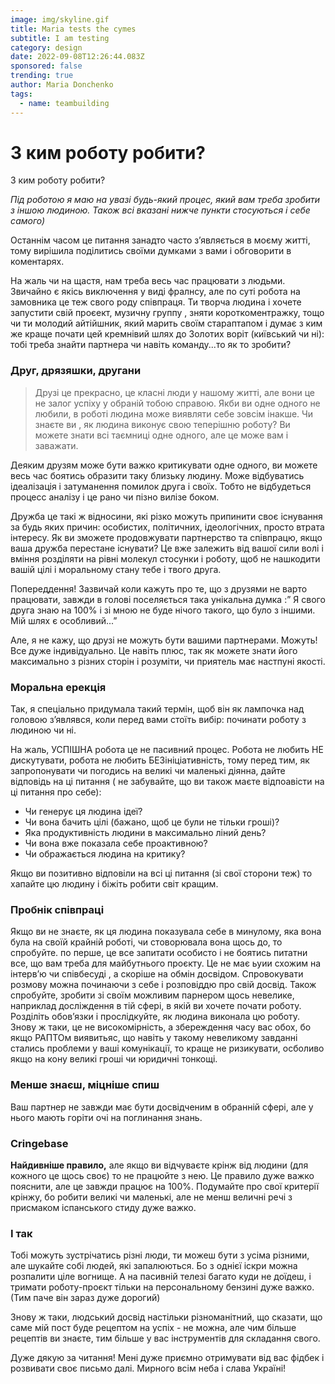 ```yaml
---
image: img/skyline.gif
title: Maria tests the cymes
subtitle: I am testing
category: design
date: 2022-09-08T12:26:44.083Z
sponsored: false
trending: true
author: Maria Donchenko
tags:
  - name: teambuilding
---
```

# З ким роботу робити?

З ким роботу робити?

*Під роботою я маю на увазі будь-який процес, який вам треба зробити з іншою людиною. Також всі вказані нижче пункти стосуються і себе самого)*

Останнім часом це питання занадто часто зʼявляється в моєму житті, тому вирішила поділитись своїми думками з вами і обговорити в коментарях.

На жаль чи на щастя, нам треба весь час працювати з людьми. Звичайно є якісь виключення у виді фралнсу, але по суті робота на замовника це теж свого роду співпраця. Ти творча людина і хочете запустити свій проєект, музичну группу , зняти короткоментражку, тощо чи ти молодий айтійшник, який марить своїм стараптапом і думає з ким же краще почати цей кремнівий шлях до Золотих воріт (київський чи ні): тобі треба знайти партнера чи навіть команду...то як то зробити?

### **Друг, дрязяшки, другани**

> Друзі це прекрасно, це класні люди у нашому житті, але вони це не залог успіху у обраній тобою справою. Якби ви одне одного не любили, в роботі людина може виявляти себе зовсім інакше. Чи знаєте ви , як людина виконує свою теперішню роботу? Ви можете знати всі таємниці одне одного, але це може вам і заважати.

Деяким друзям може бути важко критикувати одне одного, ви можете весь час боятись образити таку близьку людину. Може відбуватись ідеалізація і затуманення помилок друга і своїх. Тобто не відбудеться процесс аналізу і це рано чи пізно вилізе боком.

Дружба це такі ж відносини, які різко можуть припинити своє існування за будь яких причин: особистих, політичних, ідеологічних, просто втрата інтересу. Як ви зможете продовжувати партнерство та співпрацю, якщо ваша дружба перестане існувати? Це вже залежить від вашої сили волі і вміння розділяти на рівні молекул стосунки і роботу, щоб не нашкодити вашій цілі і моральному стану тебе і твого друга.

Попереддення! Зазвичай коли кажуть про те, що з друзями не варто працювати, завжди в голові поселяється така унікальна думка :” Я свого друга знаю на 100% і зі мною не буде нічого такого, що було з іншими. Мій шлях є особливий...”

Але, я не кажу, що друзі не можуть бути вашими партнерами. Можуть! Все дуже індивідуально. Це навіть плюс, так як можете знати його максимально з різних сторін і розуміти, чи приятель має настпуні якості.

### **Моральна ерекція**

Так, я спеціально придумала такий термін, щоб він як лампочка над головою зʼявлявся, коли перед вами стоїть вибір: починати роботу з людиною чи ні.

На жаль, УСПІШНА робота це не пасивний процес. Робота не любить НЕ дискутувати, робота не любить БЕЗініціативність, тому перед тим, як запропонувати чи погодись на великі чи маленькі діянна, дайте відповідь на ці питання ( не забувайте, що ви також маєте відпоавісти на ці питання про себе):

* Чи генерує ця людина ідеї?
* Чи вона бачить цілі (бажано, щоб це були не тільки гроші)?
* Яка продуктивність людини в максимально ліний день?
* Чи вона вже показала себе проактивною?
* Чи ображається людина на критику?

Якщо ви позитивно відповіли на всі ці питання (зі свої сторони теж) то хапайте цю людину і біжіть робити світ кращим.

### Пробнік співпраці

Якщо ви не знаєте, як ця людина показувала себе в минулому, яка вона була на своїй крайній роботі, чи стоворювала вона щось до, то спробуйте. по перше, це все запитати особисто і не боятись питатни все, що вам треба для майбутнього проєкту. Це не має ьуии схожим на інтервʼю чи співбесуді , а скоріше на обмін досвідом. Спровокувати розмову можна починаючи з себе і розповіддю про свій досвід. Також спробуйте, зробити зі своїм можливим парнером щось невелике, наприклад досліждення в тій сфері, в якій ви хочете почати роботу. Розділіть обовʼязки і прослідкуйте, як людина виконала цю роботу. Знову ж таки, це не високомірність, а збереждення часу вас обох, бо якщо РАПТОм виявитьяс, що навіть у такому невеликому завданні стались проблеми у ваші комунікації, то краще не ризикувати, осболиво якщо на кону великі гроші чи юридичні тонкощі.

### **Менше знаєш, міцніше спиш**

Ваш партнер не завжди має бути досвідченим в обранній сфері, але у нього мають горіти очі на поглинання знань.

### Сringebase

**Найдивніше правило,** але якщо ви відчуваєте крінж від людини (для кожного це щось своє) то не працюйте з нею. Це правило дуже важко пояснити, але це завжди працює на 100%. Подумайте про свої критерії крінжу, бо робити великі чи маленькі, але не менш величні речі з присмаком іспанського стиду дуже важко.

### І так

Тобі можуть зустрічатись різні люди, ти можеш бути з усіма різними, але шукайте собі людей, які запалюються. Бо з однієї іскри можна розпалити ціле вогнище. А на пасивній телезі багато куди не доїдеш, і тримати роботу-проєкт тільки на персональному бензині дуже важко. (Тим паче він зараз дуже дорогий)

Знову ж таки, людський досвід настільки різноманітний, що сказати, що саме мій пост буде рецептом на успіх - не можна, але чим більше рецептів ви знаєте, тим більше у вас інструментів для складання свого.

Дуже дякую за читання! Мені дуже приємно отримувати від вас фідбек і розвивати своє письмо далі. Мирного всім неба і слава Україні!